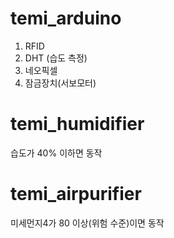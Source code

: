 # temi_arduino
 1. RFID
 2. DHT (습도 측정)
 3. 네오픽셀
 4. 잠금장치(서보모터)
# temi_humidifier
 습도가 40% 이하면 동작
# temi_airpurifier
 미세먼지4가 80 이상(위험 수준)이면 동작
